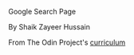Google Search Page

By Shaik Zayeer Hussain

From The Odin Project's [curriculum](http://www.theodinproject.com/courses/web-development-101/lessons/html-css)